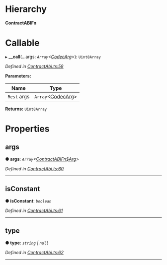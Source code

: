 

# Hierarchy

**ContractABIFn**

# Callable
▸ **__call**(...args: *`Array`<[CodecArg](../modules/_types_.md#codecarg)>*): `Uint8Array`

*Defined in [ContractAbi.ts:58](https://github.com/polkadot-js/api/blob/b3f2a11/packages/types/src/ContractAbi.ts#L58)*

**Parameters:**

| Name | Type |
| ------ | ------ |
| `Rest` args | `Array`<[CodecArg](../modules/_types_.md#codecarg)> |

**Returns:** `Uint8Array`

# Properties

<a id="args"></a>

##  args

**● args**: *`Array`<[ContractABIFn$Arg](_contractabi_.contractabifn_arg.md)>*

*Defined in [ContractAbi.ts:60](https://github.com/polkadot-js/api/blob/b3f2a11/packages/types/src/ContractAbi.ts#L60)*

___
<a id="isconstant"></a>

##  isConstant

**● isConstant**: *`boolean`*

*Defined in [ContractAbi.ts:61](https://github.com/polkadot-js/api/blob/b3f2a11/packages/types/src/ContractAbi.ts#L61)*

___
<a id="type"></a>

##  type

**● type**: *`string` \| `null`*

*Defined in [ContractAbi.ts:62](https://github.com/polkadot-js/api/blob/b3f2a11/packages/types/src/ContractAbi.ts#L62)*

___

